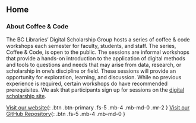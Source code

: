 ## Home
### About Coffee & Code

The BC Libraries’ Digital Scholarship Group hosts a series of coffee & code workshops each semester for faculty, students, and staff. The series, Coffee & Code, is open to the public. The sessions are informal workshops that provide a hands-on introduction to the application of digital methods and tools to questions and needs that may arise from data, research, or scholarship in one’s discipline or field. These sessions will provide an opportunity for exploration, learning, and discussion. While no previous experience is required, certain workshops do have recommended prerequisites. We ask that participants sign up for sessions on the [digital scholarship site](https://ds.bc.edu).



[Visit our website](https://ds.bc.edu){: .btn .btn-primary .fs-5 .mb-4 .mb-md-0 .mr-2 }   [Visit our GitHub Repository](https://github.com/BCDigSchol/coffee-code){: .btn .fs-5 .mb-4 .mb-md-0 }
